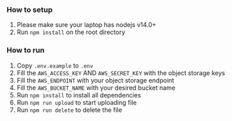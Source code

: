 ### How to setup

1. Please make sure your laptop has nodejs v14.0+
2. Run `npm install` on the root directory

### How to run

1. Copy `.env.example` to `.env`
2. Fill the `AWS_ACCESS_KEY` AND `AWS_SECRET_KEY` with the object storage keys
3. Fill the `AWS_ENDPOINT` with your object storage endpoint
4. Fill the `AWS_BUCKET_NAME` with your desired bucket name
5. Run `npm install` to install all dependencies
6. Run `npm run upload` to start uploading file
7. Run `npm run delete` to delete the file
